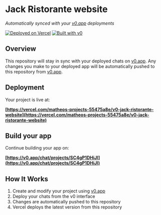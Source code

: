 # Jack Ristorante website

*Automatically synced with your [v0.app](https://v0.app) deployments*

[![Deployed on Vercel](https://img.shields.io/badge/Deployed%20on-Vercel-black?style=for-the-badge&logo=vercel)](https://vercel.com/matheos-projects-55475a8e/v0-jack-ristorante-website)
[![Built with v0](https://img.shields.io/badge/Built%20with-v0.app-black?style=for-the-badge)](https://v0.app/chat/projects/SC4gP1DHiJl)

## Overview

This repository will stay in sync with your deployed chats on [v0.app](https://v0.app).
Any changes you make to your deployed app will be automatically pushed to this repository from [v0.app](https://v0.app).

## Deployment

Your project is live at:

**[https://vercel.com/matheos-projects-55475a8e/v0-jack-ristorante-website](https://vercel.com/matheos-projects-55475a8e/v0-jack-ristorante-website)**

## Build your app

Continue building your app on:

**[https://v0.app/chat/projects/SC4gP1DHiJl](https://v0.app/chat/projects/SC4gP1DHiJl)**

## How It Works

1. Create and modify your project using [v0.app](https://v0.app)
2. Deploy your chats from the v0 interface
3. Changes are automatically pushed to this repository
4. Vercel deploys the latest version from this repository